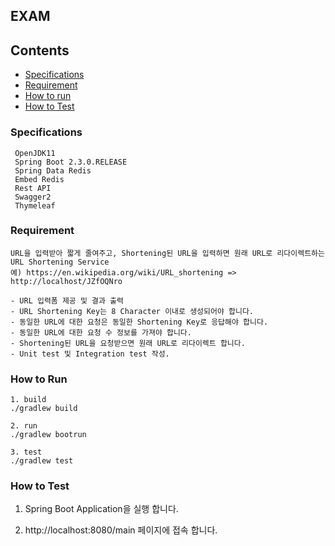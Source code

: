 ## EXAM

## Contents
* [Specifications](#chapter-1)
* [Requirement](#chapter-2)
* [How to run](#chapter-3)
* [How to Test](#chapter-4)


### <a name="chapter-1"></a>Specifications 
````
 OpenJDK11
 Spring Boot 2.3.0.RELEASE
 Spring Data Redis
 Embed Redis 
 Rest API
 Swagger2
 Thymeleaf 
````

### <a name="chapter-2"></a>Requirement 
````
URL을 입력받아 짧게 줄여주고, Shortening된 URL을 입력하면 원래 URL로 리다이렉트하는 URL Shortening Service
예) https://en.wikipedia.org/wiki/URL_shortening => http://localhost/JZfOQNro

- URL 입력폼 제공 및 결과 출력
- URL Shortening Key는 8 Character 이내로 생성되어야 합니다.
- 동일한 URL에 대한 요청은 동일한 Shortening Key로 응답해야 합니다.
- 동일한 URL에 대한 요청 수 정보를 가져야 합니다.
- Shortening된 URL을 요청받으면 원래 URL로 리다이렉트 합니다.
- Unit test 및 Integration test 작성.
````

### <a name="chapter-3"></a>How to Run
```
1. build
./gradlew build

2. run
./gradlew bootrun

3. test 
./gradlew test
```

### <a name="chapter-4"></a>How to Test
1. Spring Boot Application을 실행 합니다. 

2.  http://localhost:8080/main 페이지에 접속 합니다.

